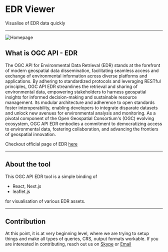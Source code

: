 # EDR Viewer
Visualise of EDR data quickly

---

![Homepage](/docs/assets/img/homepage.png "Homepage")


## What is OGC API - EDR


The OGC API for Environmental Data Retrieval (EDR) stands at the forefront of modern geospatial data dissemination, facilitating seamless access and exchange of environmental information across diverse platforms and applications. By adhering to standardized protocols and leveraging RESTful principles, OGC API EDR streamlines the retrieval and sharing of environmental data, empowering stakeholders to harness geospatial insights for informed decision-making and sustainable resource management. Its modular architecture and adherence to open standards foster interoperability, enabling developers to integrate disparate datasets and unlock new avenues for environmental analysis and monitoring. As a pivotal component of the Open Geospatial Consortium's (OGC) evolving ecosystem, OGC API EDR embodies a commitment to democratizing access to environmental data, fostering collaboration, and advancing the frontiers of geospatial innovation.

Checkout official page of EDR [here](https://ogcapi.ogc.org/edr/)

----

## About the tool

This OGC API EDR tool is a simple binding of 
- React, Next.js
- leaflet.js
  
for visualisation of various EDR assets. 

----

## Contribution

At this point, it is at very beginning level, where we are trying to setup things and make all types of queries, CRS, output formats workable. If you are interested in contributing, reach out us on [Skype](https://join.skype.com/invite/pbe3ybmOEI4q) or [Email](mailto:krishna@rottengrapes.tech)
